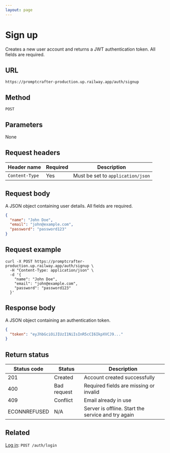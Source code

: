 ```yaml
---
layout: page
---
```


# Sign up

Creates a new user account and returns a JWT authentication token. All fields are required.

## URL

```text
https://promptcrafter-production.up.railway.app/auth/signup
```

## Method

`POST`

## Parameters

None

## Request headers

| Header name     | Required | Description                       |
|-----------------|----------|-----------------------------------|
| `Content-Type`  | Yes      | Must be set to `application/json` |

## Request body

A JSON object containing user details. All fields are required.

```json
{
  "name": "John Doe",
  "email": "john@example.com",
  "password": "password123"
}
```

## Request example

```shell
curl -X POST https://promptcrafter-production.up.railway.app/auth/signup \
  -H "Content-Type: application/json" \
  -d '{
    "name": "John Doe",
    "email": "john@example.com",
    "password": "password123"
  }'
```

## Response body

A JSON object containing an authentication token.

```json
{
  "token": "eyJhbGciOiJIUzI1NiIsInR5cCI6IkpXVCJ9..."
}
```

## Return status

| Status code  | Status       | Description                                    |
|--------------|--------------|------------------------------------------------|
| 201          | Created      | Account created successfully                   |
| 400          | Bad request  | Required fields are missing or invalid         |
| 409          | Conflict     | Email already in use                           |
| ECONNREFUSED | N/A          | Server is offline. Start the service and try again |

## Related

[Log in](post-auth-login.md): `POST /auth/login`
